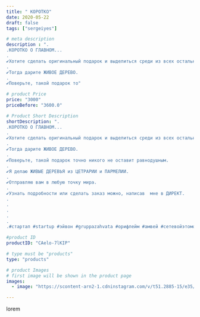```yaml
---
title: " КОРОТКО"
date: 2020-05-22
draft: false
tags: ["sergeiyes"]

# meta description
description : ".
.КОРОТКО О ГЛАВНОМ...
.
✔Хотите сделать оригинальный подарок и выделиться среди из всех остальных?
.
✔Тогда дарите ЖИВОЕ ДЕРЕВО.
.
✔Поверьте, такой подарок то"

# product Price
price: "3000"
priceBefore: "3600.0"

# Product Short Description
shortDescription: ".
.КОРОТКО О ГЛАВНОМ...
.
✔Хотите сделать оригинальный подарок и выделиться среди из всех остальных?
.
✔Тогда дарите ЖИВОЕ ДЕРЕВО.
.
✔Поверьте, такой подарок точно никого не оставит равнодушным.
.
✔Я делаю ЖИВЫЕ ДЕРЕВЬЯ из ЦЕТРАРИИ и ПАРМЕЛИИ.
.
✔Отправляю вам в любую точку мира.
.
✔Узнать подробности или сделать заказ можно, написав  мне в ДИРЕКТ.
.
.
.
.
.
.#стартап #startup #эйвон #gruppazahvata #орифлейм #амвей #сетевойэтомоё #сетевой #цетрария #ручнаяработа #бизнесбезвложений #резьбаподереву #сетевойэтомодно #живоедерево #сетевоймаркетинг #стильжизни #исландскиймох #пятигорск #КРЫМ #Севастополь #бизнес #churslabs #sergeystar #железноводск #ставрополь #антисептик #подарок #градмастеров #cetrariya"

#product ID
productID: "CAelo-7lKIP"

# type must be "products"
type: "products"

# product Images
# first image will be shown in the product page
images:
  - image: "https://scontent-arn2-1.cdninstagram.com/v/t51.2885-15/e35/100077719_179043973410294_6856403105950440864_n.jpg?se=8&tp=1&_nc_ht=scontent-arn2-1.cdninstagram.com&_nc_cat=106&_nc_ohc=LHn6olDCVXQAX-UP8RL&ccb=7-4&oh=deb9eaf23ad0c1261cfbfdb02b9b4f47&oe=6085042B&_nc_sid=86f79a&ig_cache_key=MjMxNDQ1MjgwMjU4NjU4MzU2Nw%3D%3D.2-ccb7-4"

---
```

lorem
